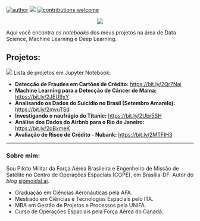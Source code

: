 [![author](https://img.shields.io/badge/LinkedIn-0077B5?style=for-the-badge&logo=linkedin&logoColor=white)](https://www.linkedin.com/in/antonio-melo-6b3927201/) [![](https://img.shields.io/badge/python-3.7+-blue.svg)](https://www.python.org/downloads/release/python-365/) [![contributions welcome](https://img.shields.io/badge/contributions-welcome-purple.svg?style=flat)](https://github.com/carlosfab/data_science/issues)

<p align="center">
  <img src="/img/DATA SCIENCE(1).png" >
</p>

Aqui você encontra os *notebooks* dos meus projetos na área de Data Science, Machine Learning e Deep Learning.

## Projetos:
<img src= 'https://img.shields.io/badge/Python-3776AB?style=for-the-badge&logo=python&logoColor=white'>
Lista de projetos em Jupyter Notebook:

* **Detecção de Fraudes em Cartões de Crédito:** https://bit.ly/2Qr7Nai
* **Machine Learning para a Detecção de Câncer de Mama:** https://bit.ly/2JEU9xY
* **Analisando os Dados do Suicídio no Brasil (Setembro Amarelo):** https://bit.ly/2mvuTSd
* **Investigando o naufrágio do Titanic:** https://bit.ly/2Ubr5SH
* **Análise dos Dados do Airbnb para o Rio de Janeiro:** https://bit.ly/2oBxmeK
* **Avaliação de Risco de Crédito - Nubank:** https://bit.ly/2MTFIH3

---

### Sobre mim:

Sou Piloto Militar da Força Aérea Brasileira e Engenheiro de Missão de Satélite no Centro de Operações Espaciais (COPE), em Brasília-DF. Autor do *blog* [sigmoidal.ai](http://sigmoidal.ai).

* Graduação em Ciências Aeronáuticas pela AFA.
* Mestrado em Ciências e Tecnologias Espaciais pelo ITA.
* MBA em Gestão de Projetos e Processos pela UNIFA.
* Curso de Operações Espaciais pela Força Aérea do Canadá.




